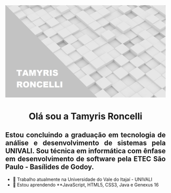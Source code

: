 <img src="https://github.com/tamyrisroncelli/tamyrisroncelli/blob/main/background.png" style="max-width:100%;">

 <h1 align="center"> Olá sou a Tamyris Roncelli </h1>
 
<h2 align="justify"> Estou concluindo a graduação em tecnologia de análise e desenvolvimento de sistemas pela UNIVALI.
 Sou técnica em informática com ênfase em desenvolvimento de software pela ETEC São Paulo - Basílides de Godoy.</h2>


- 🔭 Trabalho atualmente na Universidade do Vale do Itajaí - UNIVALI
- 🌱 Estou aprendendo **JavaScript, HTML5, CSS3, Java e Genexus 16
<!-- 👯 I’m looking to collaborate on ...
- 🤔 I’m looking for help with ...
- 💬 Ask me about ...
- 📫 How to reach me: ...
- 😄 Pronouns: ...
- ⚡ Fun fact: ...
-->
